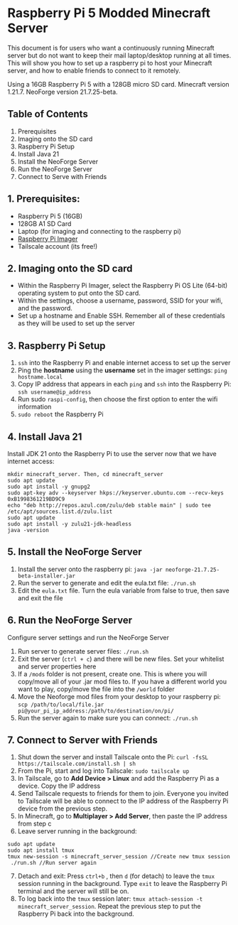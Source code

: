 # Raspberry Pi 5 Modded Minecraft Server
This document is for users who want a continuously running Minecraft server but do not want to keep their mail laptop/desktop running at all times. This will show you how to set up a raspberry pi to host your Minecraft server, and how to enable friends to connect to it remotely. 

Using a 16GB Raspberry Pi 5 with a 128GB micro SD card.
Minecraft version 1.21.7.
NeoForge version 21.7.25-beta.

## Table of Contents
1. Prerequisites
2. Imaging onto the SD card
3. Raspberry Pi Setup
4. Install Java 21
5. Install the NeoForge Server
6. Run the NeoForge Server
7. Connect to Serve with Friends

## 1. Prerequisites:
- Raspberry Pi 5 (16GB)
- 128GB A1 SD Card
- Laptop (for imaging and connecting to the raspberry pi)
- [Raspberry Pi Imager](https://www.raspberrypi.com/software/)
- Tailscale account (its free!)

## 2. Imaging onto the SD card
- Within the Raspberry Pi Imager, select the Raspberry Pi OS Lite (64-bit) operating system to put onto the SD card.
- Within the settings, choose a username, password, SSID for your wifi, and the password.
- Set up a hostname and Enable SSH. Remember all of these credentials as they will be used to set up the server

## 3. Raspberry Pi Setup
1. `ssh` into the Raspberry Pi and enable internet access to set up the server
2. Ping the **hostname** using the **username** set in the imager settings: `ping hostname.local`
3. Copy IP address that appears in each `ping` and `ssh` into the Raspberry Pi: `ssh username@ip_address`
4. Run sudo `raspi-config`, then choose the first option to enter the wifi information
5. `sudo reboot` the Raspberry Pi

## 4. Install Java 21
Install JDK 21 onto the Raspberry Pi to use the server now that we have internet access:
```
mkdir minecraft_server. Then, cd minecraft_server
sudo apt update
sudo apt install -y gnupg2
sudo apt-key adv --keyserver hkps://keyserver.ubuntu.com --recv-keys 0xB1998361219BD9C9
echo "deb http://repos.azul.com/zulu/deb stable main" | sudo tee /etc/apt/sources.list.d/zulu.list
sudo apt update
sudo apt install -y zulu21-jdk-headless
java -version
```
## 5. Install the NeoForge Server
1. Install the server onto the raspberry pi: `java -jar neoforge-21.7.25-beta-installer.jar`
2. Run the server to generate and edit the eula.txt file: `./run.sh`
3. Edit the `eula.txt` file. Turn the eula variable from false to true, then save and exit the file

## 6. Run the NeoForge Server
Configure server settings and run the NeoForge Server
1. Run server to generate server files: `./run.sh`
2. Exit the server (`ctrl + c`) and there will be new files. Set your whitelist and server properties here
3. If a `/mods` folder is not present, create one. This is where you will copy/move all of your .jar mod files to. If you have a different world you want to play, copy/move the file into the `/world` folder
4. Move the Neoforge mod files from your desktop to your raspberry pi: `scp /path/to/local/file.jar pi@your_pi_ip_address:/path/to/destination/on/pi/`
5. Run the server again to make sure you can connect: `./run.sh`

## 7. Connect to Server with Friends
1. Shut down the server and install Tailscale onto the Pi: `curl -fsSL https://tailscale.com/install.sh | sh`
2. From the Pi, start and log into Tailscale: `sudo tailscale up`
3. In Tailscale, go to **Add Device > Linux** and add the Raspberry Pi as a device. Copy the IP address
4. Send Tailscale requests to friends for them to join. Everyone you invited to Tailscale will be able to connect to the IP address of the Raspberry Pi device from the previous step.
5. In Minecraft, go to **Multiplayer > Add Server**, then paste the IP address from step c
6. Leave server running in the background:
```
sudo apt update
sudo apt install tmux
tmux new-session -s minecraft_server_session //Create new tmux session
 ./run.sh //Run server again
```
7. Detach and exit: Press `ctrl+b` , then `d` (for detach) to leave the `tmux` session running in the background. Type `exit` to leave the Raspberry Pi terminal and the server will still be on. 
8. To log back into the `tmux` session later: `tmux attach-session -t minecraft_server_session`. Repeat the previous step to put the Raspberry Pi back into the background.
